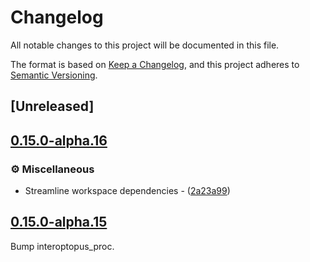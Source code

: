 # Changelog

All notable changes to this project will be documented in this file.

The format is based on [Keep a Changelog](https://keepachangelog.com/en/1.0.0/),
and this project adheres to [Semantic Versioning](https://semver.org/spec/v2.0.0.html).

## [Unreleased]

## [0.15.0-alpha.16](https://github.com/ralfbiedert/interoptopus/compare/interoptopus_backend_utils-v0.15.0-alpha.15...interoptopus_backend_utils-v0.15.0-alpha.16)

### ⚙️ Miscellaneous


- Streamline workspace dependencies - ([2a23a99](https://github.com/ralfbiedert/interoptopus/commit/2a23a9975a5235703ac5ffc1df46c8d27763fb3d))


## [0.15.0-alpha.15](https://github.com/ralfbiedert/interoptopus/compare/interoptopus_backend_utils-v0.15.0-alpha.14...interoptopus_backend_utils-v0.15.0-alpha.15)

Bump interoptopus_proc.
